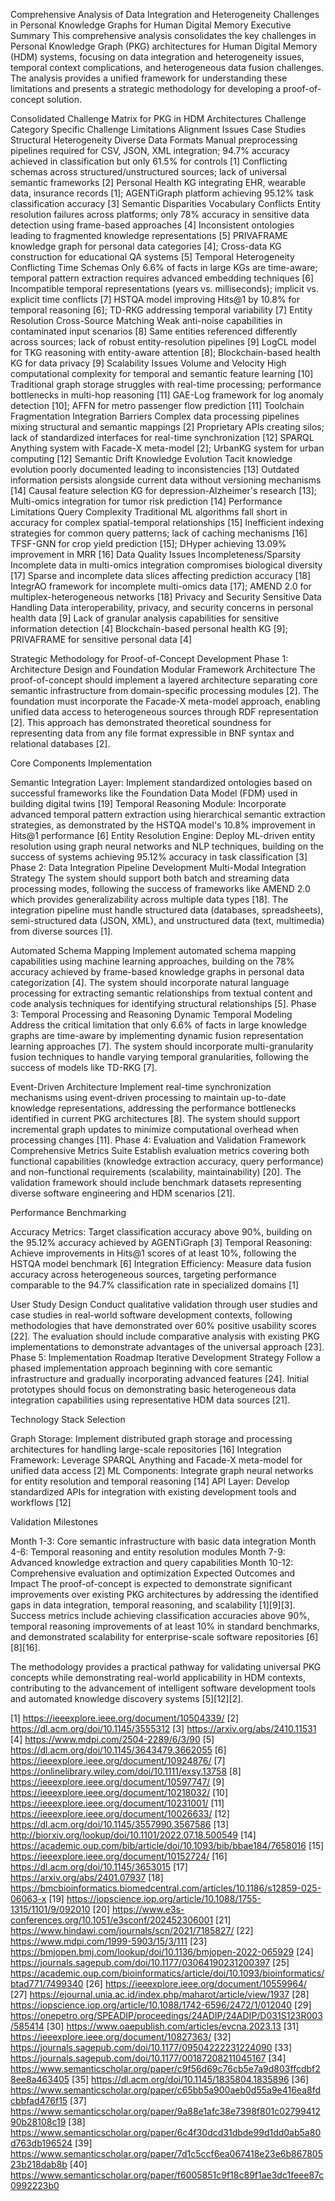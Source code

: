Comprehensive Analysis of Data Integration and Heterogeneity Challenges in Personal Knowledge Graphs for Human Digital Memory
Executive Summary
This comprehensive analysis consolidates the key challenges in Personal Knowledge Graph (PKG) architectures for Human Digital Memory (HDM) systems, focusing on data integration and heterogeneity issues, temporal context complications, and heterogeneous data fusion challenges. The analysis provides a unified framework for understanding these limitations and presents a strategic methodology for developing a proof-of-concept solution.


Consolidated Challenge Matrix for PKG in HDM Architectures
Challenge Category
Specific Challenge
Limitations
Alignment Issues
Case Studies
Structural Heterogeneity
Diverse Data Formats
Manual preprocessing pipelines required for CSV, JSON, XML integration; 94.7% accuracy achieved in classification but only 61.5% for controls [1]
Conflicting schemas across structured/unstructured sources; lack of universal semantic frameworks [2]
Personal Health KG integrating EHR, wearable data, insurance records [1]; AGENTiGraph platform achieving 95.12% task classification accuracy [3]
Semantic Disparities
Vocabulary Conflicts
Entity resolution failures across platforms; only 78% accuracy in sensitive data detection using frame-based approaches [4]
Inconsistent ontologies leading to fragmented knowledge representations [5]
PRIVAFRAME knowledge graph for personal data categories [4]; Cross-data KG construction for educational QA systems [5]
Temporal Heterogeneity
Conflicting Time Schemas
Only 6.6% of facts in large KGs are time-aware; temporal pattern extraction requires advanced embedding techniques [6]
Incompatible temporal representations (years vs. milliseconds); implicit vs. explicit time conflicts [7]
HSTQA model improving Hits@1 by 10.8% for temporal reasoning [6]; TD-RKG addressing temporal variability [7]
Entity Resolution
Cross-Source Matching
Weak anti-noise capabilities in contaminated input scenarios [8]
Same entities referenced differently across sources; lack of robust entity-resolution pipelines [9]
LogCL model for TKG reasoning with entity-aware attention [8]; Blockchain-based health KG for data privacy [9]
Scalability Issues
Volume and Velocity
High computational complexity for temporal and semantic feature learning [10]
Traditional graph storage struggles with real-time processing; performance bottlenecks in multi-hop reasoning [11]
GAE-Log framework for log anomaly detection [10]; AFFN for metro passenger flow prediction [11]
Toolchain Fragmentation
Integration Barriers
Complex data processing pipelines mixing structural and semantic mappings [2]
Proprietary APIs creating silos; lack of standardized interfaces for real-time synchronization [12]
SPARQL Anything system with Facade-X meta-model [2]; UrbanKG system for urban computing [12]
Semantic Drift
Knowledge Evolution
Tacit knowledge evolution poorly documented leading to inconsistencies [13]
Outdated information persists alongside current data without versioning mechanisms [14]
Causal feature selection KG for depression-Alzheimer's research [13]; Multi-omics integration for tumor risk prediction [14]
Performance Limitations
Query Complexity
Traditional ML algorithms fall short in accuracy for complex spatial-temporal relationships [15]
Inefficient indexing strategies for common query patterns; lack of caching mechanisms [16]
TFSF-GNN for crop yield prediction [15]; DHyper achieving 13.09% improvement in MRR [16]
Data Quality Issues
Incompleteness/Sparsity
Incomplete data in multi-omics integration compromises biological diversity [17]
Sparse and incomplete data slices affecting prediction accuracy [18]
IntegrAO framework for incomplete multi-omics data [17]; AMEND 2.0 for multiplex-heterogeneous networks [18]
Privacy and Security
Sensitive Data Handling
Data interoperability, privacy, and security concerns in personal health data [9]
Lack of granular analysis capabilities for sensitive information detection [4]
Blockchain-based personal health KG [9]; PRIVAFRAME for sensitive personal data [4]



Strategic Methodology for Proof-of-Concept Development
Phase 1: Architecture Design and Foundation
Modular Framework Architecture The proof-of-concept should implement a layered architecture separating core semantic infrastructure from domain-specific processing modules [2]. The foundation must incorporate the Facade-X meta-model approach, enabling unified data access to heterogeneous sources through RDF representation [2]. This approach has demonstrated theoretical soundness for representing data from any file format expressible in BNF syntax and relational databases [2].

Core Components Implementation

Semantic Integration Layer: Implement standardized ontologies based on successful frameworks like the Foundation Data Model (FDM) used in building digital twins [19]
Temporal Reasoning Module: Incorporate advanced temporal pattern extraction using hierarchical semantic extraction strategies, as demonstrated by the HSTQA model's 10.8% improvement in Hits@1 performance [6]
Entity Resolution Engine: Deploy ML-driven entity resolution using graph neural networks and NLP techniques, building on the success of systems achieving 95.12% accuracy in task classification [3]
Phase 2: Data Integration Pipeline Development
Multi-Modal Integration Strategy The system should support both batch and streaming data processing modes, following the success of frameworks like AMEND 2.0 which provides generalizability across multiple data types [18]. The integration pipeline must handle structured data (databases, spreadsheets), semi-structured data (JSON, XML), and unstructured data (text, multimedia) from diverse sources [1].

Automated Schema Mapping Implement automated schema mapping capabilities using machine learning approaches, building on the 78% accuracy achieved by frame-based knowledge graphs in personal data categorization [4]. The system should incorporate natural language processing for extracting semantic relationships from textual content and code analysis techniques for identifying structural relationships [5].
Phase 3: Temporal Processing and Reasoning
Dynamic Temporal Modeling Address the critical limitation that only 6.6% of facts in large knowledge graphs are time-aware by implementing dynamic fusion representation learning approaches [7]. The system should incorporate multi-granularity fusion techniques to handle varying temporal granularities, following the success of models like TD-RKG [7].

Event-Driven Architecture Implement real-time synchronization mechanisms using event-driven processing to maintain up-to-date knowledge representations, addressing the performance bottlenecks identified in current PKG architectures [8]. The system should support incremental graph updates to minimize computational overhead when processing changes [11].
Phase 4: Evaluation and Validation Framework
Comprehensive Metrics Suite Establish evaluation metrics covering both functional capabilities (knowledge extraction accuracy, query performance) and non-functional requirements (scalability, maintainability) [20]. The validation framework should include benchmark datasets representing diverse software engineering and HDM scenarios [21].

Performance Benchmarking

Accuracy Metrics: Target classification accuracy above 90%, building on the 95.12% accuracy achieved by AGENTiGraph [3]
Temporal Reasoning: Achieve improvements in Hits@1 scores of at least 10%, following the HSTQA model benchmark [6]
Integration Efficiency: Measure data fusion accuracy across heterogeneous sources, targeting performance comparable to the 94.7% classification rate in specialized domains [1]

User Study Design Conduct qualitative validation through user studies and case studies in real-world software development contexts, following methodologies that have demonstrated over 60% positive usability scores [22]. The evaluation should include comparative analysis with existing PKG implementations to demonstrate advantages of the universal approach [23].
Phase 5: Implementation Roadmap
Iterative Development Strategy Follow a phased implementation approach beginning with core semantic infrastructure and gradually incorporating advanced features [24]. Initial prototypes should focus on demonstrating basic heterogeneous data integration capabilities using representative HDM data sources [21].

Technology Stack Selection

Graph Storage: Implement distributed graph storage and processing architectures for handling large-scale repositories [16]
Integration Framework: Leverage SPARQL Anything and Facade-X meta-model for unified data access [2]
ML Components: Integrate graph neural networks for entity resolution and temporal reasoning [14]
API Layer: Develop standardized APIs for integration with existing development tools and workflows [12]

Validation Milestones

Month 1-3: Core semantic infrastructure with basic data integration
Month 4-6: Temporal reasoning and entity resolution modules
Month 7-9: Advanced knowledge extraction and query capabilities
Month 10-12: Comprehensive evaluation and optimization
Expected Outcomes and Impact
The proof-of-concept is expected to demonstrate significant improvements over existing PKG architectures by addressing the identified gaps in data integration, temporal reasoning, and scalability [1][9][3]. Success metrics include achieving classification accuracies above 90%, temporal reasoning improvements of at least 10% in standard benchmarks, and demonstrated scalability for enterprise-scale software repositories [6][8][16].

The methodology provides a practical pathway for validating universal PKG concepts while demonstrating real-world applicability in HDM contexts, contributing to the advancement of intelligent software development tools and automated knowledge discovery systems [5][12][2].

[1] https://ieeexplore.ieee.org/document/10504339/ [2] https://dl.acm.org/doi/10.1145/3555312 [3] https://arxiv.org/abs/2410.11531 [4] https://www.mdpi.com/2504-2289/6/3/90 [5] https://dl.acm.org/doi/10.1145/3643479.3662055 [6] https://ieeexplore.ieee.org/document/10924876/ [7] https://onlinelibrary.wiley.com/doi/10.1111/exsy.13758 [8] https://ieeexplore.ieee.org/document/10597747/ [9] https://ieeexplore.ieee.org/document/10218032/ [10] https://ieeexplore.ieee.org/document/10231001/ [11] https://ieeexplore.ieee.org/document/10026633/ [12] https://dl.acm.org/doi/10.1145/3557990.3567586 [13] http://biorxiv.org/lookup/doi/10.1101/2022.07.18.500549 [14] https://academic.oup.com/bib/article/doi/10.1093/bib/bbae184/7658016 [15] https://ieeexplore.ieee.org/document/10152724/ [16] https://dl.acm.org/doi/10.1145/3653015 [17] https://arxiv.org/abs/2401.07937 [18] https://bmcbioinformatics.biomedcentral.com/articles/10.1186/s12859-025-06063-x [19] https://iopscience.iop.org/article/10.1088/1755-1315/1101/9/092010 [20] https://www.e3s-conferences.org/10.1051/e3sconf/202452306001 [21] https://www.hindawi.com/journals/scn/2021/7185827/ [22] https://www.mdpi.com/1999-5903/15/3/111 [23] https://bmjopen.bmj.com/lookup/doi/10.1136/bmjopen-2022-065929 [24] https://journals.sagepub.com/doi/10.1177/03064190231200397 [25] https://academic.oup.com/bioinformatics/article/doi/10.1093/bioinformatics/btad771/7499340 [26] https://ieeexplore.ieee.org/document/10559964/ [27] https://ejournal.unia.ac.id/index.php/maharot/article/view/1937 [28] https://iopscience.iop.org/article/10.1088/1742-6596/2472/1/012040 [29] https://onepetro.org/SPEADIP/proceedings/24ADIP/24ADIP/D031S123R003/585414 [30] https://www.oaepublish.com/articles/evcna.2023.13 [31] https://ieeexplore.ieee.org/document/10827363/ [32] https://journals.sagepub.com/doi/10.1177/09504222231224090 [33] https://journals.sagepub.com/doi/10.1177/00187208211045167 [34] https://www.semanticscholar.org/paper/c9f56d69c76cb5e7a9d803ffcdbf28ee8a463405 [35] https://dl.acm.org/doi/10.1145/1835804.1835896 [36] https://www.semanticscholar.org/paper/c65bb5a900aeb0d55a9e416ea8fdcbbfad476f15 [37] https://www.semanticscholar.org/paper/9a88e1afc38e7398f801c0279941290b28108c19 [38] https://www.semanticscholar.org/paper/6c4f30dcd31dbde99d1dd0ab5a80d763db196524 [39] https://www.semanticscholar.org/paper/7d1c5ccf6ea067418e23e6b86780523b218dab8b [40] https://www.semanticscholar.org/paper/f6005851c9f18c89f1ae3dc1feee87c0992223b0

